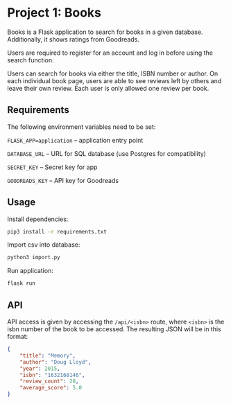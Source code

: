 # Project 1: Books

Books is a Flask application to search for books in a given database. Additionally, it shows ratings from Goodreads.

Users are required to register for an account and log in before using the search function.

Users can search for books via either the title, ISBN number or author. On each individual book page, users are able to see reviews left by others and leave their own review. Each user is only allowed one review per book.

## Requirements

The following environment variables need to be set:

`FLASK_APP=application` – application entry point

`DATABASE_URL` – URL for SQL database (use Postgres for compatibility)

`SECRET_KEY` – Secret key for app

`GOODREADS_KEY` – API key for Goodreads

## Usage

Install dependencies:

```bash
pip3 install -r requirements.txt
```

Import csv into database:

```bash
python3 import.py
```

Run application:

```bash
flask run
```

## API

API access is given by accessing the `/api/<isbn>` route, where `<isbn>` is the isbn number of the book to be accessed. The resulting JSON will be in this format:

```JSON
{
    "title": "Memory",
    "author": "Doug Lloyd",
    "year": 2015,
    "isbn": "1632168146",
    "review_count": 28,
    "average_score": 5.0
}
```